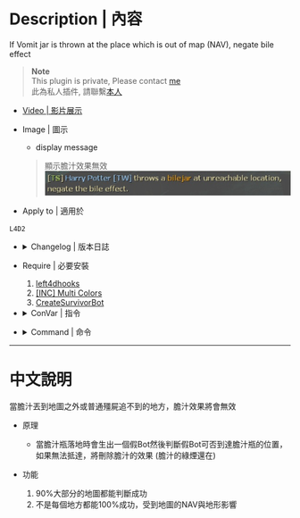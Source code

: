 # Description | 內容
If Vomit jar is thrown at the place which is out of map (NAV), negate bile effect

> __Note__ <br/>
This plugin is private, Please contact [me](https://github.com/fbef0102/Game-Private_Plugin#私人插件列表-private-plugins-list)<br/>
此為私人插件, 請聯繫[本人](https://github.com/fbef0102/Game-Private_Plugin#私人插件列表-private-plugins-list)

* [Video | 影片展示](https://youtu.be/JeqWmsOiqJY)

* Image | 圖示
	* display message
    > 顯示膽汁效果無效
	<br/>![l4d2_bile_out_nav_negate_createbot_1](image/l4d2_bile_out_nav_negate_createbot_1.jpg)

* Apply to | 適用於
```
L4D2
```

* <details><summary>Changelog | 版本日誌</summary>

	* v1.0
</details>

* Require | 必要安裝
	1. [left4dhooks](https://forums.alliedmods.net/showthread.php?t=321696)
	2. [[INC] Multi Colors](https://forums.alliedmods.net/showthread.php?t=247770)
	3. [CreateSurvivorBot](https://forums.alliedmods.net/showpost.php?p=2729883&postcount=16)

* <details><summary>ConVar | 指令</summary>

	* cfg/sourcemod/l4d2_bile_out_nav_negate.cfg
	```php
    // Enable/Disable the plugin.
    l4d2_bile_out_nav_negate_enable "1"
	```
</details>

* <details><summary>Command | 命令</summary>

	None
</details>

- - - -
# 中文說明
當膽汁丟到地圖之外或普通殭屍追不到的地方，膽汁效果將會無效

* 原理
    * 當膽汁瓶落地時會生出一個假Bot然後判斷假Bot可否到達膽汁瓶的位置，如果無法抵達，將刪除膽汁的效果 (膽汁的綠煙還在)

* 功能
	1. 90%大部分的地圖都能判斷成功
    2. 不是每個地方都能100%成功，受到地圖的NAV與地形影響

